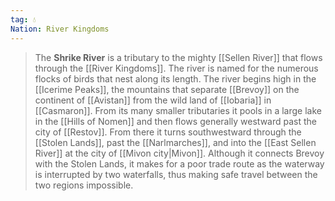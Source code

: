 ```yaml
---
tag: 💧
Nation: River Kingdoms
---
```

> The **Shrike River** is a tributary to the mighty [[Sellen River]] that flows through the [[River Kingdoms]]. The river is named for the numerous flocks of birds that nest along its length.
> The river begins high in the [[Icerime Peaks]], the mountains that separate [[Brevoy]] on the continent of [[Avistan]] from the wild land of [[Iobaria]] in [[Casmaron]]. From its many smaller tributaries it pools in a large lake in the [[Hills of Nomen]] and then flows generally westward past the city of [[Restov]]. From there it turns southwestward through the [[Stolen Lands]], past the [[Narlmarches]], and into the [[East Sellen River]] at the city of [[Mivon city|Mivon]].
> Although it connects Brevoy with the Stolen Lands, it makes for a poor trade route as the waterway is interrupted by two waterfalls, thus making safe travel between the two regions impossible.








